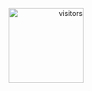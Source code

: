<p align="right">
  <img src="https://visitor-badge.laobi.icu/badge?page_id=gvrodrigues2.meu-repo" alt="visitors" style="width:150px;"/>
</p>
